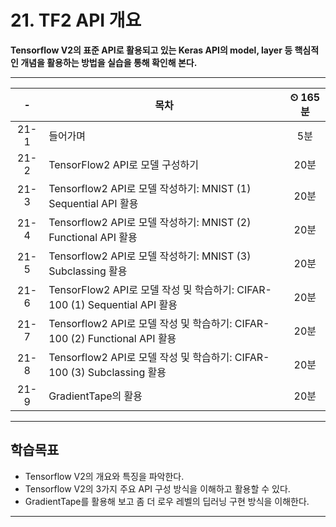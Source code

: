 # 21. TF2 API 개요

**Tensorflow V2의 표준 API로 활용되고 있는 Keras API의 model, layer 등 핵심적인 개념을 활용하는 방법을 실습을 통해 확인해 본다.**

---

|-|목차|⏲ 165분|
|:---:|---|:---:|
|21-1| 들어가며 | 5분|
|21-2| TensorFlow2 API로 모델 구성하기 | 20분|
|21-3| Tensorflow2 API로 모델 작성하기: MNIST (1) Sequential API 활용 | 20분|
|21-4| Tensorflow2 API로 모델 작성하기: MNIST (2) Functional API 활용 | 20분|
|21-5| Tensorflow2 API로 모델 작성하기: MNIST (3) Subclassing 활용 | 20분|
|21-6| TensorFlow2 API로 모델 작성 및 학습하기: CIFAR-100 (1) Sequential API 활용 | 20분|
|21-7| Tensorflow2 API로 모델 작성 및 학습하기: CIFAR-100 (2) Functional API 활용 | 20분|
|21-8| Tensorflow2 API로 모델 작성 및 학습하기: CIFAR-100 (3) Subclassing 활용 | 20분|
|21-9| GradientTape의 활용 | 20분|

---

## 학습목표

- Tensorflow V2의 개요와 특징을 파악한다.
- Tensorflow V2의 3가지 주요 API 구성 방식을 이해하고 활용할 수 있다.
- GradientTape를 활용해 보고 좀 더 로우 레벨의 딥러닝 구현 방식을 이해한다.

---
